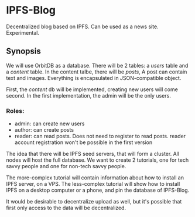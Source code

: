 # IPFS-Blog
Decentralized blog based on IPFS. Can be used as a news site. Experimental.

## Synopsis

We will use OrbitDB as a database. There will be 2 tables: a _users_ table and a _content_ table. In the content talbe, there will be _posts_, A post can contain text and images. Everything is encapsulated in JSON-compatible object.

First, the _content_ db will be implemented, creating new users will come second. In the first implementation, the admin will be the only users.

### Roles:
 * admin: can create new users
 * author: can create posts
 * reader: can read posts. Does not need to register to read posts. reader account registration won't be possible in the first version

 The idea that there will be IPFS seed servers, that will form a cluster. All nodes will host the full database. We want to create 2 tutorials, one for tech savvy people and one for non-tech savvy people.

 The more-complex tutorial will contain information about how to install an IPFS server, on a VPS.
 The less-complex tutorial will show how to install IPFS on a desktop computer or a phone, and pin the database of IPFS-Blog.

 It would be desirable to decentralize upload as well, but it's possible that first only access to the data will be decentralized.